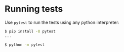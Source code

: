 # Running tests

Use `pytest` to run the tests using any python interpreter:

``` bash
$ pip install -U pytest
...

$ python -m pytest
```

<br/>
